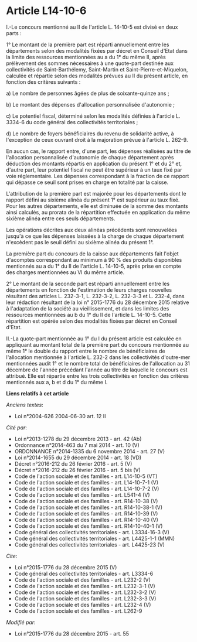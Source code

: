 # Article L14-10-6

I.-Le concours mentionné au II de l'article L. 14-10-5 est divisé en deux parts : 

1° Le montant de la première part est réparti annuellement entre les départements selon des modalités fixées par décret en
Conseil d'Etat dans la limite des ressources mentionnées au a du 1° du même II, après prélèvement des sommes nécessaires à
une quote-part destinée aux collectivités de Saint-Barthélemy, Saint-Martin et Saint-Pierre-et-Miquelon, calculée et répartie
selon des modalités prévues au II du présent article, en fonction des critères suivants : 

a) Le nombre de personnes âgées de plus de soixante-quinze ans ; 

b) Le montant des dépenses d'allocation personnalisée d'autonomie ; 

c) Le potentiel fiscal, déterminé selon les modalités définies à l'article L. 3334-6 du code général des collectivités
territoriales ; 

d) Le nombre de foyers bénéficiaires du revenu de solidarité active, à l'exception de ceux ouvrant droit à la majoration
prévue à l'article L. 262-9. 

En aucun cas, le rapport entre, d'une part, les dépenses réalisées au titre de l'allocation personnalisée d'autonomie de
chaque département après déduction des montants répartis en application du présent 1° et du 2° et, d'autre part, leur
potentiel fiscal ne peut être supérieur à un taux fixé par voie réglementaire. Les dépenses correspondant à la fraction de ce
rapport qui dépasse ce seuil sont prises en charge en totalité par la caisse. 

L'attribution de la première part est majorée pour les départements dont le rapport défini au sixième alinéa du présent 1°
est supérieur au taux fixé. Pour les autres départements, elle est diminuée de la somme des montants ainsi calculés, au
prorata de la répartition effectuée en application du même sixième alinéa entre ces seuls départements. 

Les opérations décrites aux deux alinéas précédents sont renouvelées jusqu'à ce que les dépenses laissées à la charge de
chaque département n'excèdent pas le seuil défini au sixième alinéa du présent 1°. 

La première part du concours de la caisse aux départements fait l'objet d'acomptes correspondant au minimum à 90 % des
produits disponibles mentionnés au a du 1° du II de l'article L. 14-10-5, après prise en compte des charges mentionnées au VI
du même article. 

2° Le montant de la seconde part est réparti annuellement entre les départements en fonction de l'estimation de leurs charges
nouvelles résultant des articles L. 232-3-1, L. 232-3-2, L. 232-3-3 et L. 232-4, dans leur rédaction résultant de la loi n°
2015-1776 du 28 décembre 2015 relative à l'adaptation de la société au vieillissement, et dans les limites des ressources
mentionnées au b du 1° du II de l'article L. 14-10-5. Cette répartition est opérée selon des modalités fixées par décret en
Conseil d'Etat. 

II.-La quote-part mentionnée au 1° du I du présent article est calculée en appliquant au montant total de la première part du
concours mentionnée au même 1° le double du rapport entre le nombre de bénéficiaires de l'allocation mentionnée à l'article
L. 232-2 dans les collectivités d'outre-mer mentionnées audit 1° et le nombre total de bénéficiaires de l'allocation au 31
décembre de l'année précédant l'année au titre de laquelle le concours est attribué. Elle est répartie entre les trois
collectivités en fonction des critères mentionnés aux a, b et d du 1° du même I.

**Liens relatifs à cet article**

_Anciens textes_:

  - Loi n°2004-626 2004-06-30 art. 12 II

_Cité par_:

  - Loi n°2013-1278 du 29 décembre 2013 - art. 42 (Ab)
  - Ordonnance n°2014-463 du 7 mai 2014 - art. 10 (V)
  - ORDONNANCE n°2014-1335 du 6 novembre 2014 - art. 27 (V)
  - Loi n°2014-1655 du 29 décembre 2014 - art. 18 (VD)
  - Décret n°2016-212 du 26 février 2016 - art. 5 (V)
  - Décret n°2016-212 du 26 février 2016 - art. 5 bis (V)
  - Code de l'action sociale et des familles - art. L14-10-5 (VT)
  - Code de l'action sociale et des familles - art. L14-10-7-1 (V)
  - Code de l'action sociale et des familles - art. L14-10-7-2 (V)
  - Code de l'action sociale et des familles - art. L541-4 (V)
  - Code de l'action sociale et des familles - art. R14-10-38 (V)
  - Code de l'action sociale et des familles - art. R14-10-38-1 (V)
  - Code de l'action sociale et des familles - art. R14-10-39 (V)
  - Code de l'action sociale et des familles - art. R14-10-40 (V)
  - Code de l'action sociale et des familles - art. R14-10-40-1 (V)
  - Code général des collectivités territoriales - art. L3334-16-3 (V)
  - Code général des collectivités territoriales - art. L4425-1-1 (MMN)
  - Code général des collectivités territoriales - art. L4425-23 (V)

_Cite_:

  - Loi n°2015-1776 du 28 décembre 2015 (V)
  - Code général des collectivités territoriales - art. L3334-6
  - Code de l'action sociale et des familles - art. L232-2 (V)
  - Code de l'action sociale et des familles - art. L232-3-1 (V)
  - Code de l'action sociale et des familles - art. L232-3-2 (V)
  - Code de l'action sociale et des familles - art. L232-3-3 (V)
  - Code de l'action sociale et des familles - art. L232-4 (V)
  - Code de l'action sociale et des familles - art. L262-9

_Modifié par_:

  - Loi n°2015-1776 du 28 décembre 2015 - art. 55
